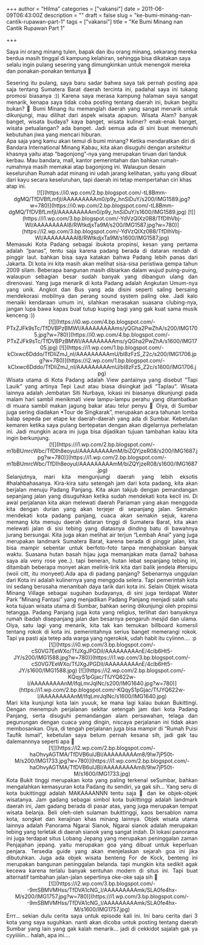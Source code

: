 +++
author = "Hilma"
categories = ["vakansi"]
date = 2011-06-09T06:43:00Z
description = ""
draft = false
slug = "ke-bumi-minang-nan-cantik-rupawan-part-1"
tags = ["vakansi"]
title = "Ke Bumi Minang nan Cantik Rupawan Part 1"

+++

Saya ini orang minang tulen, bapak dan ibu orang minang, sekarang mereka berdua masih tinggal di kampung kelahiran, sehingga bisa dikatakan saya selalu ingin pulang sesering yang dimungkinkan untuk menengok mereka dan ponakan-ponakan tentunya 🙂

<div style="text-align: justify;">Sesering itu pulang, saya baru sadar bahwa saya tak pernah posting apa saja tentang Sumatera Barat daerah tercinta ini, padahal saya ini tukang promosi biasanya :)) Karena saya merasa kampung halaman saya sangat menarik, kenapa saya tidak coba posting tentang daerah ini, bukan begitu bukan? 🙂  
 Bumi Minang itu memanglah daerah yang sangat menarik untuk dikunjungi, mau dilihat dari aspek wisata apapun. Wisata Alam? banyak banget, wisata budaya? kaya banget, wisata kuliner? enak-enak banget, wisata petualangan? ada banget. Jadi semua ada di sini buat memenuhi kebutuhan jiwa yang mencari hiburan.</div>Apa saja yang kamu akan temui di bumi minang?  
 Ketika mendaratkan diri di Bandara International Minang Kabau, kita akan disuguhi dengan arsitektur khasnya yaitu atap “bagonjong”-nya yang merupakan tiruan dari tanduk kerbau. Mau bandara, mall, kantor pemerintahan dan bahkan rumah-rumahnya masih memakai atap bagonjong ini. Walaupun desain keseluruhan Rumah adat minang ini udah jarang kelihatan, yaitu yang dibuat dari kayu secara keseluruhan, tapi daerah ini tetap mempertahan ciri khas atap ini.

<div style="text-align: center;">[![](https://i0.wp.com/2.bp.blogspot.com/-tL8Bmm-dgMQ/TfDVBfLmfjI/AAAAAAAAAm0/p9y_hnSiDuY/s200/IMG1589.jpg?w=780)](https://i0.wp.com/2.bp.blogspot.com/-tL8Bmm-dgMQ/TfDVBfLmfjI/AAAAAAAAAm0/p9y_hnSiDuY/s1600/IMG1589.jpg) [![](https://i1.wp.com/3.bp.blogspot.com/-YdVzQIXz0B8/TfDIhVbj-WI/AAAAAAAAAl8/RWtkdjxTa9M/s200/IMG1587.jpg?w=780)](https://i2.wp.com/3.bp.blogspot.com/-YdVzQIXz0B8/TfDIhVbj-WI/AAAAAAAAAl8/RWtkdjxTa9M/s1600/IMG1587.jpg)</div><div style="text-align: justify;">Memasuki Kota Padang sebagai ibukota propinsi, kesan yang pertama adalah “panas”, tentu saja karena padang berada di dataran rendah di pinggir laut. bahkan bisa saya katakan bahwa Padang lebih panas dari Jakarta. Di kota ini kita masih akan melihat sisa-sisa peristiwa gempa tahun 2009 silam. Beberapa bangunan masih dibiarkan dalam wujud puing-puing, walaupun sebagian besar sudah banyak yang dibangun ulang dan direnovasi.  
 Yang juga menarik di kota Padang adalah Angkutan Umum-nya yang unik. Angkot dan Bus yang ada disini seperti saling bersaing mendekorasi mobilnya dan perang sound system paling oke. Jadi kalo menaiki kendaraan umum ini, silahkan merasakan suasana clubing-nya, jangan lupa bawa kapas buat tutup kuping bagi yang gak kuat sama musik kenceng :))</div><div style="text-align: center;">[![](https://i0.wp.com/4.bp.blogspot.com/-PTxZJFk9sTc/TfDVBPzBMWI/AAAAAAAAAms/yQGha2PwZhA/s200/IMG1705.jpg?w=780)](https://i0.wp.com/4.bp.blogspot.com/-PTxZJFk9sTc/TfDVBPzBMWI/AAAAAAAAAms/yQGha2PwZhA/s1600/IMG1705.jpg) [![](https://i1.wp.com/1.bp.blogspot.com/-kClxwc6Dddo/TfDIiZmJ_nI/AAAAAAAAAmU/bI8zFzS_Z2c/s200/IMG1706.jpg?w=780)](https://i2.wp.com/1.bp.blogspot.com/-kClxwc6Dddo/TfDIiZmJ_nI/AAAAAAAAAmU/bI8zFzS_Z2c/s1600/IMG1706.jpg)</div><div style="text-align: justify;">Wisata utama di Kota Padang adalah View pantainya yang disebut “Tapi Lauik” yang artinya Tepi Laut atau biasa disingkat jadi “Taplau”.  
 Wisata lainnya adalah Jembatan Siti Nurbaya, lokasi ini biasanya dikunjungi pada malam hari sambil menikmati view lampu-lampu perahu yang ditambatkan di muara sambil makan jagung bakar atau telur penyu 🙂  
 Oiya, di Sumbar juga sering diadakan *Tour de Singkarak”, merupakan acara tahunan lomba balap sepeda per etape ke daerah-daerah yang ada di Sumbar. Kebetulan kemaren ketika saya pulang bertepatan dengan akan digelarnya perhelatan ini. Jadi mungkin acara ini juga bisa dijadikan tujuan tambahan kalau kita ingin berkunjung.</div><div style="text-align: center;">[![](https://i1.wp.com/2.bp.blogspot.com/-m1bBUmrcWbc/TfDIh8eoyuI/AAAAAAAAAmM/biZQYjzeR08/s200/IMG1687.jpg?w=780)](https://i1.wp.com/2.bp.blogspot.com/-m1bBUmrcWbc/TfDIh8eoyuI/AAAAAAAAAmM/biZQYjzeR08/s1600/IMG1687.jpg)</div><div style="text-align: justify;">Selanjutnya, mari kita mengunjungi daerah yang lebih eksotis #halahbahasanya.  
 Kira-kira satu setengah jam dari kota padang, kita akan berjalan menuju Padang Panjang. Kita akan takjub dengan pemandangan sepanjang jalan yang disuguhkan ketika sudah mendekati kota kecil ini. Di awal perjalanan kita akan melewati daerah Pariaman yang akan menggoda kita dengan durian yang akan terjejer di sepanjang jalan. Semakin mendekati kota padang panjang, cuaca akan semakin sejuk, karena memang kita menuju daerah dataran tinggi di Sumatera Barat, kita akan melewati jalan di sisi tebing yang diatasnya dinding batu di bawahnya jurang bersungai.  
 Kita juga akan melihat air terjun “Lembah Anai” yang juga merupakan landmark Sumatera Barat, karena berada di pinggir jalan, kita bisa mampir sebentar untuk berfoto-foto tanpa menghabiskan banyak waktu. Suasana hutan basah hijau juga memanjakan mata (lama2 bahasa saya ala veny rose yee..). tapi beneran, hutan lebat sepanjang tebing ini, ditambah beberapa monyet akan melirik-lirik kita dari balik jendela #tersipu (woii citt, itu monyeet).Ada apa di padang panjang?  
 Sebenarnya unggulan dari Kota ini adalah kulinernya yang menggoda selera. Tapi pemerintah kota ini sedang berusaha menambah daya tarik dari kota ini. Selain Objek wisata Minang Village sebagai suguhan budayanya, di sini juga terdapat Water Park “Minang Fantasi” yang menjadikan Padang Panjang menjadi salah satu kota tujuan wisata utama di Sumbar, bahkan sering dikunjungi oleh propinsi tetangga.  
 Padang Panjang juga kota yang religius, terlihat dari banyaknya rumah ibadah disepanjang jalan dan besarnya pengaruh mesjid dan ulama.  
 Oiya, satu lagi yang menarik, kita tak kan temukan billboard komersil tentang rokok di kota ini. pemerintahnya serius banget memerangi rokok. Tapi ya pasti aja tetep ada warga yang ngerokok, udah habit itu cyiinnn…. :p<div style="text-align: center;">[![](https://i0.wp.com/3.bp.blogspot.com/-cS0VG7EeWXo/TfJXgJPGDiI/AAAAAAAAAnE/4clb6Ht5-JY/s200/IMG1588.jpg?w=780)](https://i1.wp.com/3.bp.blogspot.com/-cS0VG7EeWXo/TfJXgJPGDiI/AAAAAAAAAnE/4clb6Ht5-JY/s1600/IMG1588.jpg) [![](https://i2.wp.com/2.bp.blogspot.com/-KQqyS1pGjac/TfJYQ622w-I/AAAAAAAAAnM/IfqLmrJqlNc/s200/IMG1640.jpg?w=780)](https://i1.wp.com/2.bp.blogspot.com/-KQqyS1pGjac/TfJYQ622w-I/AAAAAAAAAnM/IfqLmrJqlNc/s1600/IMG1640.jpg)</div>Mari kita kunjungi kota lain yuuuk, ke mana lagi kalau bukan Bukittingi.  
 Dengan menempuh perjalanan sekitar setengah jam dari kota Padang Panjang, serta disuguhi pemandangan alam persawahan, telaga dan pegunungan dengan cuaca yang dingin, niscaya perjalanan ini tidak akan membosankan. Oiya, di tengah perjalanan juga bisa mampir di “Rumah Puisi Taufik Ismail”, kebetulan saya belum pernah kesana sih, jadi gak tau dalemannnya seperti apa 🙂

<div style="text-align: center;">[![](https://i2.wp.com/2.bp.blogspot.com/-haOhvyAGTMA/TfDVB6uIJBI/AAAAAAAAAm8/9Iw7jP50t-M/s200/IMG1733.jpg?w=780)](https://i1.wp.com/2.bp.blogspot.com/-haOhvyAGTMA/TfDVB6uIJBI/AAAAAAAAAm8/9Iw7jP50t-M/s1600/IMG1733.jpg)</div>Kota Bukit tinggi merupakan kota yang paling terkenal seSumbar, bahkan mengalahkan kemasyuran kota Padang itu sendiri, ya gak sih…  
 Yang seru di kota bukittinggi adalah MAKAAAANNN tentu saja 🙂 dan ke objek-objek wisatanya. Jam gadang sebagai simbol kota bukittinggi adalah landmark daerah ini, Jam gadang berada di pasar atas, yang juga merupakan tempat wisata belanja. Beli oleh-oleh sulaman bukittinggi, kaos bersablon nama kota, songket dan kerajinan khas minang lainnya.  
 Objek wisata utama lainnya adalah Panorama Ngarai Sianok, Ngarai sianok adalah merupakan tebing yang terletak di daerah sianok yang sangat indah. Di lokasi panorama ini juga terdapat situs Lobang Jepang yang merupakan peninggalan zaman Penjajahan jepang. yaitu merupakan goa yang dibuat untuk keperluan penjara. Tersedia guide yang akan menjelaskan sejarah goa ini jika dibutuhkan.  
 Juga ada objek wisata benteng For de Kock, benteng ini merupakan bangunan peninggalan belanda. tapi mungkin kita sedikit agak kecewa karena terlalu banyak sentuhan modern di situs ini. Tapi buat alternatif tambahan jalan-jalan sepertinya oke-oke saja sih 🙂

<div style="text-align: center;">[![](https://i2.wp.com/3.bp.blogspot.com/--9mSBMVMHss/TfDVA1cNG_I/AAAAAAAAAmk/SLA0fe4hx-M/s200/IMG1757.jpg?w=780)](https://i1.wp.com/3.bp.blogspot.com/--9mSBMVMHss/TfDVA1cNG_I/AAAAAAAAAmk/SLA0fe4hx-M/s1600/IMG1757.jpg)</div>Errr… sekian dulu cerita saya untuk episode kali ini. Ini baru cerita dari 3 kota yang saya suguhkan. nanti akan dicoba untuk posting tentang daerah Sumbar yang lain yang gak kalah menarik… jadi di cekkidot sajalah gak ya cyyiiiiin… halah, apa ini….

</div>

